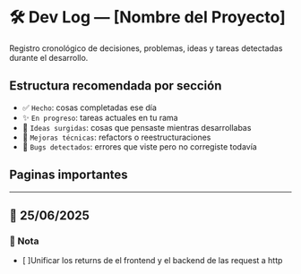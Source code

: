 # 🛠️ Dev Log — [Nombre del Proyecto]

Registro cronológico de decisiones, problemas, ideas y tareas detectadas durante el desarrollo.

## Estructura recomendada por sección

- ✅ `Hecho`: cosas completadas ese día
- ✨ `En progreso`: tareas actuales en tu rama
- 🧠 `Ideas surgidas`: cosas que pensaste mientras desarrollabas
- 🔧 `Mejoras técnicas`: refactors o reestructuraciones
- 🐞 `Bugs detectados`: errores que viste pero no corregiste todavía

## Paginas importantes

---

## 📅 25/06/2025

### 🧠 Nota

- [ ]Unificar los returns de el frontend y el backend de las request a http
